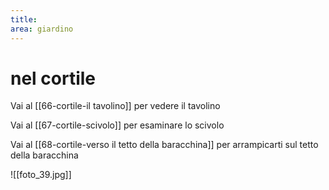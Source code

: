 ```yaml
---
title: 
area: giardino
---
```

# nel cortile

Vai al [[66-cortile-il tavolino]] per vedere il tavolino

Vai al [[67-cortile-scivolo]] per esaminare lo scivolo

Vai al [[68-cortile-verso il tetto della baracchina]] per arrampicarti sul tetto della baracchina

![[foto_39.jpg]]